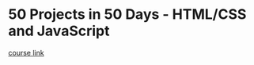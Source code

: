 # 50 Projects in 50 Days - HTML/CSS and JavaScript

[course link](https://www.udemy.com/course/50-projects-50-days/)
